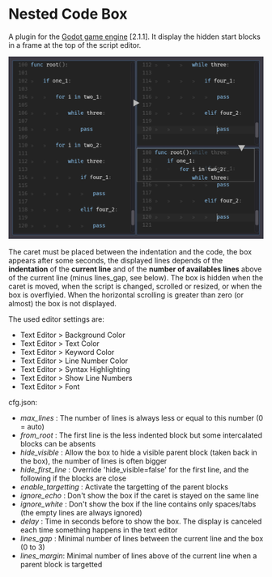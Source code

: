 # Nested Code Box
A plugin for the [Godot game engine](https://github.com/godotengine/godot) [2.1.1].
It display the hidden start blocks in a frame at the top of the script editor.

![overview](overview.png)

The caret must be placed between the indentation and the code, the box appears after some seconds, the displayed lines depends of the **indentation** of the **current line** and of the **number of availables lines** above of the current line (minus lines_gap, see below).
The box is hidden when the caret is moved, when the script is changed, scrolled or resized, or when the box is overflyied.
When the horizontal scrolling is greater than zero (or almost) the box is not displayed.

The used editor settings are:
* Text Editor > Background Color
* Text Editor > Text Color
* Text Editor > Keyword Color
* Text Editor > Line Number Color
* Text Editor > Syntax Highlighting
* Text Editor > Show Line Numbers
* Text Editor > Font

cfg.json:
* *max_lines* : The number of lines is always less or equal to this number (0 = auto)
* *from_root* : The first line is the less indented block but some intercalated blocks can be absents
* *hide_visible* : Allow the box to hide a visible parent block (taken back in the box), the number of lines is often bigger
* *hide_first_line* : Override 'hide_visible=false' for the first line, and the following if the blocks are close
* *enable_targetting* : Activate the targetting of the parent blocks
* *ignore_echo* : Don't show the box if the caret is stayed on the same line
* *ignore_white* : Don't show the box if the line contains only spaces/tabs (the empty lines are always ignored)
* *delay* : Time in seconds before to show the box. The display is canceled each time something happens in the text editor
* *lines_gap* : Minimal number of lines between the current line and the box (0 to 3)
* *lines_margin*: Minimal number of lines above of the current line when a parent block is targetted